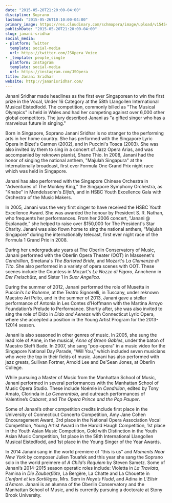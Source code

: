 ```yaml
---
date: "2015-05-20T21:20:00-04:00"
discipline: Soprano
lastmod: "2015-05-26T10:10:00-04:00"
primary_image: https://res.cloudinary.com/schmopera/image/upload/v1545409169/media/webhook-uploads/1432170978179/Janani.jpg.jpg
publishDate: "2015-05-20T21:20:00-04:00"
slug: janani-sridhar
social_media:
- platform: Twitter
  template: social-media
  url: https://twitter.com/JSOpera_Voice
- _template: people_single
  platform: Instagram
  template: social-media
  url: https://instagram.com/JSOpera
title: Janani Sridhar
website: http://jananisridhar.com/
---
```


Janani Sridhar made headlines as the first ever Singaporean to win the first prize in the Vocal, Under 16 Category at the 58th Llangollen International Musical Eistedfodd. The competition, commonly billed as "The Musical Olympics" is held in Wales and had her competing against over 6,000 other global competitors. The jury described Janani as "a gifted singer who has a marvelous future in singing."
 
Born in Singapore, Soprano Janani Sridhar is no stranger to the performing arts in her home country. She has performed with the Singapore Lyric Opera in Bizet's Carmen (2002), and in Puccini's Tosca (2003). She was also invited by them to sing in a concert of Jazz Opera Arias, and was accompanied by reknown pianist, Shane Thio. In 2008, Janani had the honor of singing the national anthem, "Majulah Singapura" at the internationally broadcast, first ever Formula One Grand Prix night race which was held in Singapore.
 
Janani has also performed with the Singapore Chinese Orchestra in "Adventures of The Monkey King," the Singapore Symphony Orchestra, as "Knabe" in Mendelssohn's *Elijah*, and in HSBC Youth Excellence Gala with Orchestra of the Music Makers.
 
In 2005, Janani was the very first singer to have received the HSBC Youth Excellence Award. She was awarded the honour by President S. R. Nathan, who frequents her performances. From her 2006 concert, "Janani @ Esplanade," she helped to raise over $150,000 for The President's Star Charity. Janani was also flown home to sing the national anthem, “Majulah Singapore” during the internationally telecast, first ever night race of the Formula 1 Grand Prix in 2008.
 
During her undergraduate years at The Oberlin Conservatory of Music, Janani  performed with the Oberlin Opera Theater (OOT)  in Massenet's *Cendrillion*, Smetana's *The Bartered Bride*, and Mozart's *La Clemenza di Tito*. She also performed in a variety of opera scenes with OOT. These scenes include the 
Countess in Mozart's *Le Nozze di Figaro*, Ännchenn in *Der Freischütz*, and Sister 1 in *Suor Angelica*.
 
During the summer of 2012, Janani performed the role of Musetta in Puccini’s *La Boheme*, at the Teatro Signorelli, in Tuscany, under reknown Maestro Ari Pelto, and in the summer of 2013, Janani gave a stellar performance of Antonia in Les Contes d’Hoffmann with the Martina Arroyo Foundation’s Prelude to Performance. Shortly after, she was also invited to sing the role of Dido in *Dido and Aeneas* with Connecticut Lyric Opera, where she accepted a position in the Young Artist Program for the 2013-12014 season.
 
Janani is also seasoned in other genres of music. In 2005, she sung the lead role of Anne, in the musical, *Anne of Green Gables*, under the baton of Maestro Steffi Bade. In 2007, she sang "pop-opera" in a music video for the Singapore National Day Parade, "Will You," which included seven musicians who were the top in their fields of music. Janani has also performed with jazz greats, Sullivan Fortner, Arnold Lee and De'Sean Jones, at Oberlin College.
 
While pursuing a Master of Music from the Manhattan School of Music, Janani performed in several performances with the Manhattan School of Music Opera Studio. These include Noémie in *Cendrillon*, edited by Tony Amato, Clorinda in *La Cenerentola*, and outreach performances of Valentine’s *Cabaret*, and *The Opera Prince and the Pop Pauper*.
 
Some of Janani’s other competition credits include first place in the University of  Connecticut Concerto Competition, Amy Jane Cohen Encouragement Award, 3rd place in the National Opera Association Vocal Competition, Young Artist Award in the Harold Haugh Competition, 1st place in the Youth Asian Music Competition, Gold with Distinction in the Youth Asian Music Competition, 1st place in the 58th International Llangollen Musical Eistedfodd, and 1st place in the Young Singer of the Year Awards.
 
In 2014 Janani sang in the world premiere of  “this is us”  and *Moments Near New York* by composer Julien Touafek and this year she sang the Soprano solo in the world preimere of *A Child’s Requiem* by Steven Sametz. Some of Janani’s 2014-2015 season operatic roles include: Violetta in *La Traviata*, Pamina in *Die Zauberflöte*, La Bergère, La Chatte and La Chouette in *L'enfant et les Sortilèges*, Mrs. Sem in *Noye’s Fludd*, and Adina in *L’Elisir d’Amore*. Janani is an alumna of the Oberlin Conservatory and the Manhattan School of Music, and is currently pursuing a doctorate at Stony Brook University.
